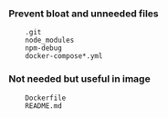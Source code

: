 ### Prevent bloat and unneeded files

```
    .git
    node_modules
    npm-debug
    docker-compose*.yml
```

### Not needed but useful in image
```
    Dockerfile
    README.md
```
